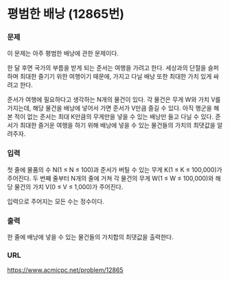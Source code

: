 # 평범한 배낭 \(12865번\)

### 문제

이 문제는 아주 평범한 배낭에 관한 문제이다.

한 달 후면 국가의 부름을 받게 되는 준서는 여행을 가려고 한다. 세상과의 단절을 슬퍼하며 최대한 즐기기 위한 여행이기 때문에, 가지고 다닐 배낭 또한 최대한 가치 있게 싸려고 한다.

준서가 여행에 필요하다고 생각하는 N개의 물건이 있다. 각 물건은 무게 W와 가치 V를 가지는데, 해당 물건을 배낭에 넣어서 가면 준서가 V만큼 즐길 수 있다. 아직 행군을 해본 적이 없는 준서는 최대 K만큼의 무게만을 넣을 수 있는 배낭만 들고 다닐 수 있다. 준서가 최대한 즐거운 여행을 하기 위해 배낭에 넣을 수 있는 물건들의 가치의 최댓값을 알려주자.
     

### 입력

첫 줄에 물품의 수 N\(1 ≤ N ≤ 100\)과 준서가 버틸 수 있는 무게 K\(1 ≤ K ≤ 100,000\)가 주어진다. 두 번째 줄부터 N개의 줄에 거쳐 각 물건의 무게 W\(1 ≤ W ≤ 100,000\)와 해당 물건의 가치 V\(0 ≤ V ≤ 1,000\)가 주어진다.

입력으로 주어지는 모든 수는 정수이다.


### 출력

한 줄에 배낭에 넣을 수 있는 물건들의 가치합의 최댓값을 출력한다.


### URL

https://www.acmicpc.net/problem/12865